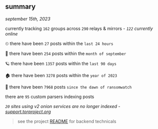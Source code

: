 
## summary
_september 15th, 2023_

currently tracking `162` groups across `290` relays & mirrors - _`122` currently online_

⏲ there have been `27` posts within the `last 24 hours`

🦈 there have been `254` posts within the `month of september`

🪐 there have been `1357` posts within the `last 90 days`

🏚 there have been `3278` posts within the `year of 2023`

🦕 there have been `7968` posts `since the dawn of ransomwatch`

there are `95` custom parsers indexing posts

_`20` sites using v2 onion services are no longer indexed - [support.torproject.org](https://support.torproject.org/onionservices/v2-deprecation/)_

> see the project [README](https://github.com/joshhighet/ransomwatch#ransomwatch--) for backend technicals
